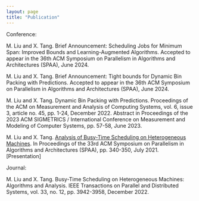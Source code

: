 ```yaml
---
layout: page
title: "Publication"
---
```

Conference:

M. Liu and X. Tang. Brief Announcement: Scheduling Jobs for Minimum Span: Improved Bounds and Learning-Augmented Algorithms. Accepted to appear in the 36th ACM Symposium on Parallelism in Algorithms and Architectures (SPAA), June 2024.

M. Liu and X. Tang. Brief Announcement: Tight bounds for Dynamic Bin Packing with Predictions. Accepted to appear in the 36th ACM Symposium on Parallelism in Algorithms and Architectures (SPAA), June 2024.

M. Liu and X. Tang. Dynamic Bin Packing with Predictions. Proceedings of the ACM on Measurement and Analysis of Computing Systems, vol. 6, issue 3, article no. 45, pp. 1-24, December 2022. Abstract in Proceedings of the 2023 ACM SIGMETRICS / International Conference on Measurement and Modeling of Computer Systems, pp. 57-58, June 2023.

M. Liu and X. Tang. [Analysis of Busy-Time Scheduling on Heterogeneous Machines](mzfliu.github.io/Publications/tpds2022.pdf/). In Proceedings of the 33rd ACM Symposium on Parallelism in Algorithms and Architectures (SPAA), pp. 340-350, July 2021. [Presentation]

Journal:

M. Liu and X. Tang. Busy-Time Scheduling on Heterogeneous Machines: Algorithms and Analysis. IEEE Transactions on Parallel and Distributed Systems, vol. 33, no. 12, pp. 3942-3958, December 2022.
